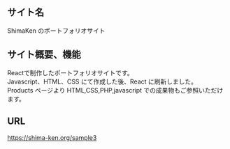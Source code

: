 ## サイト名

ShimaKen のポートフォリオサイト

## サイト概要、機能

Reactで制作したポートフォリオサイトです。<br/>
Javascript、HTML、CSS にて作成した後、React に刷新しました。<br/>
Products ページより HTML,CSS,PHP,javascript での成果物もご参照いただけます。

## URL

https://shima-ken.org/sample3

